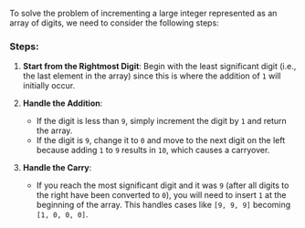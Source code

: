 To solve the problem of incrementing a large integer represented as an array of digits, we need to consider the following steps:

### Steps:

1.  **Start from the Rightmost Digit**: Begin with the least significant digit (i.e., the last element in the array) since this is where the addition of `1` will initially occur.
    
2.  **Handle the Addition**:
    
    -   If the digit is less than `9`, simply increment the digit by `1` and return the array.
    -   If the digit is `9`, change it to `0` and move to the next digit on the left because adding `1` to `9` results in `10`, which causes a carryover.
3.  **Handle the Carry**:
    
    -   If you reach the most significant digit and it was `9` (after all digits to the right have been converted to `0`), you will need to insert `1` at the beginning of the array. This handles cases like `[9, 9, 9]` becoming `[1, 0, 0, 0]`.
